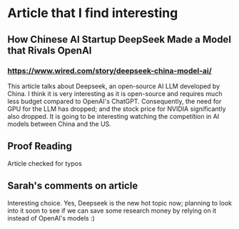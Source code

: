 # Article that I find interesting

## How Chinese AI Startup DeepSeek Made a Model that Rivals OpenAI

### https://www.wired.com/story/deepseek-china-model-ai/

This article talks about Deepseek, an open-source AI LLM developed by China. I think it is very interesting as it is open-source and requires much less budget compared to OpenAI's ChatGPT. Consequently, the need for GPU for the LLM has dropped; and the stock price for NVIDIA significantly also dropped. It is going to be interesting watching the competition in AI models between China and the US.

## Proof Reading

Article checked for typos

## Sarah's comments on article

Interesting choice. Yes, Deepseek is the new hot topic now; planning to look into it soon to see if we can save some research money by relying on it instead of OpenAI's models :) 
